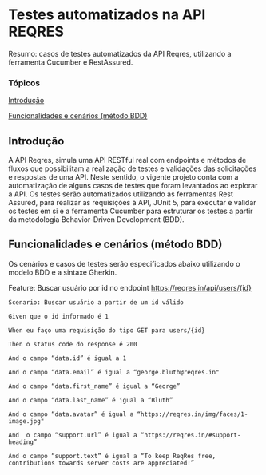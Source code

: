 # Testes automatizados na API REQRES
Resumo: casos de testes automatizados da API Reqres, utilizando a ferramenta Cucumber e RestAssured.

### Tópicos
[Introdução](https://github.com/Natalirodriguess/testes-automatizados-reqresapi#introdu%C3%A7%C3%A3o) 

[Funcionalidades e cenários (método BDD)](https://github.com/Natalirodriguess/testes-automatizados-reqresapi#funcionalidades-e-cen%C3%A1rios-m%C3%A9todo-bdd)

## Introdução

A API Reqres, simula uma API RESTful real com endpoints e métodos de fluxos que possibilitam a realização de testes e validações das solicitações e respostas de uma API. Neste sentido, o vigente projeto conta com a automatização de alguns casos de testes que foram levantados ao explorar a API. Os testes serão automatizados utilizando as ferramentas Rest Assured, para realizar as requisições à API, JUnit 5, para executar e validar os testes em si e a ferramenta Cucumber para estruturar os testes a partir da metodologia Behavior-Driven Development (BDD).

## Funcionalidades e cenários (método BDD)

Os cenários e casos de testes serão especificados abaixo utilizando o modelo BDD e a  sintaxe Gherkin.

Feature:  Buscar usuário por id  no  endpoint https://reqres.in/api/users/{id}

    Scenario: Buscar usuário a partir de um id válido
  
    Given que o id informado é 1
    
    When eu faço uma requisição do tipo GET para users/{id}
    
    Then o status code do response é 200
    
    And o campo “data.id” é igual a 1
    
    And o campo “data.email” é igual a “george.bluth@reqres.in"
    
    And o campo “data.first_name” é igual a “George”
    
    And o campo “data.last_name” é igual a “Bluth”
    
    And o campo “data.avatar” é igual a “https://reqres.in/img/faces/1-image.jpg"
    
    And  o campo “support.url” é igual a “https://reqres.in/#support-heading”
    
    And o campo “support.text” é igual a “To keep ReqRes free, contributions towards server costs are appreciated!”


